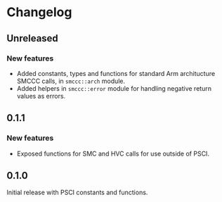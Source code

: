 # Changelog

## Unreleased

### New features

- Added constants, types and functions for standard Arm architucture SMCCC calls, in `smccc::arch`
  module.
- Added helpers in `smccc::error` module for handling negative return values as errors.

## 0.1.1

### New features

- Exposed functions for SMC and HVC calls for use outside of PSCI.

## 0.1.0

Initial release with PSCI constants and functions.
